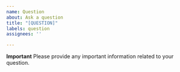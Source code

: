 ```yaml
---
name: Question
about: Ask a question
title: "[QUESTION]"
labels: question
assignees: ''

---
```


**Important** 
Please provide any important information related to your question.
